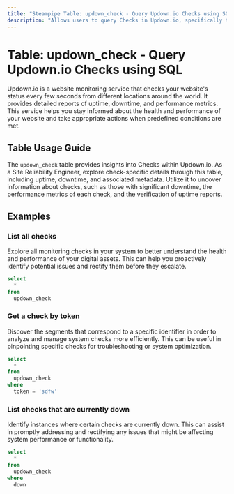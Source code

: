 ```yaml
---
title: "Steampipe Table: updown_check - Query Updown.io Checks using SQL"
description: "Allows users to query Checks in Updown.io, specifically the status, uptime, and downtime of each check, providing insights into website performance and availability."
---
```


# Table: updown_check - Query Updown.io Checks using SQL

Updown.io is a website monitoring service that checks your website's status every few seconds from different locations around the world. It provides detailed reports of uptime, downtime, and performance metrics. This service helps you stay informed about the health and performance of your website and take appropriate actions when predefined conditions are met.

## Table Usage Guide

The `updown_check` table provides insights into Checks within Updown.io. As a Site Reliability Engineer, explore check-specific details through this table, including uptime, downtime, and associated metadata. Utilize it to uncover information about checks, such as those with significant downtime, the performance metrics of each check, and the verification of uptime reports.

## Examples

### List all checks
Explore all monitoring checks in your system to better understand the health and performance of your digital assets. This can help you proactively identify potential issues and rectify them before they escalate.

```sql
select
  *
from
  updown_check
```

### Get a check by token
Discover the segments that correspond to a specific identifier in order to analyze and manage system checks more efficiently. This can be useful in pinpointing specific checks for troubleshooting or system optimization.

```sql
select
  *
from
  updown_check
where
  token = 'sdfw'
```

### List checks that are currently down
Identify instances where certain checks are currently down. This can assist in promptly addressing and rectifying any issues that might be affecting system performance or functionality.

```sql
select
  *
from
  updown_check
where
  down
```